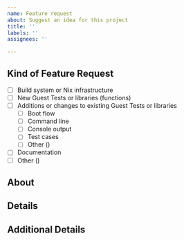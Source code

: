 ```yaml
---
name: Feature request
about: Suggest an idea for this project
title: ''
labels: ''
assignees: ''

---
```


## Kind of Feature Request

- [ ] Build system or Nix infrastructure
- [ ] New Guest Tests or libraries (functions)
- [ ] Additions or changes to existing Guest Tests or libraries
  - [ ] Boot flow
  - [ ] Command line
  - [ ] Console output
  - [ ] Test cases
  - [ ] Other (<!-- Please specify! -->)
- [ ] Documentation
- [ ] Other (<!-- Please specify! -->)

## About

<!--
Please tell why you want to change or add something to the project and why it
is beneficial to have that change.
-->

## Details

<!--
Please provide details about your feature request. Depending on your selected
feature request kind, please include hardware and software conditions that need
to be met.
-->


## Additional Details

<!--
Did you try to add this already? Did you make progress? Where did you get stuck?
-->
